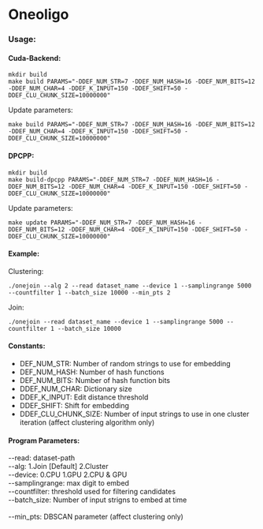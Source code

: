 # Oneoligo

### Usage:

#### Cuda-Backend: 

```
mkdir build
make build PARAMS="-DDEF_NUM_STR=7 -DDEF_NUM_HASH=16 -DDEF_NUM_BITS=12 -DDEF_NUM_CHAR=4 -DDEF_K_INPUT=150 -DDEF_SHIFT=50 -DDEF_CLU_CHUNK_SIZE=10000000"
```

Update parameters:

```
make build PARAMS="-DDEF_NUM_STR=7 -DDEF_NUM_HASH=16 -DDEF_NUM_BITS=12 -DDEF_NUM_CHAR=4 -DDEF_K_INPUT=150 -DDEF_SHIFT=50 -DDEF_CLU_CHUNK_SIZE=10000000"
```


#### DPCPP:

```
mkdir build
make build-dpcpp PARAMS="-DDEF_NUM_STR=7 -DDEF_NUM_HASH=16 -DDEF_NUM_BITS=12 -DDEF_NUM_CHAR=4 -DDEF_K_INPUT=150 -DDEF_SHIFT=50 -DDEF_CLU_CHUNK_SIZE=10000000"

```
Update parameters:

```
make update PARAMS="-DDEF_NUM_STR=7 -DDEF_NUM_HASH=16 -DDEF_NUM_BITS=12 -DDEF_NUM_CHAR=4 -DDEF_K_INPUT=150 -DDEF_SHIFT=50 -DDEF_CLU_CHUNK_SIZE=10000000"
```

#### Example:

Clustering: 
```
./onejoin --alg 2 --read dataset_name --device 1 --samplingrange 5000 --countfilter 1 --batch_size 10000 --min_pts 2
```

Join:
```
./onejoin --read dataset_name --device 1 --samplingrange 5000 --countfilter 1 --batch_size 10000
```

#### Constants:

* DEF_NUM_STR: Number of random strings to use for embedding
* DEF_NUM_HASH: Number of hash functions
* DEF_NUM_BITS: Number of hash function bits
* DDEF_NUM_CHAR: Dictionary size
* DDEF_K_INPUT: Edit distance threshold
* DDEF_SHIFT: Shift for embedding
* DDEF_CLU_CHUNK_SIZE: Number of input strings to use in one cluster iteration (affect clustering algorithm only)


#### Program Parameters:
--read: dataset-path <br>
--alg: 1.Join [Default] 2.Cluster <br>
--device: 0.CPU 1.GPU 2.CPU & GPU <br>
--samplingrange: max digit to embed <br>
--countfilter: threshold used for filtering candidates <br>
--batch_size: Number of input strigns to embed at time <br><br>
--min_pts: DBSCAN parameter (affect clustering only) <br>

